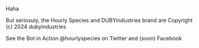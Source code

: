 Haha

But seriosuly, the Hourly Species and DUBYindustries brand are Copyright (c) 2024 dubyindustries

See the Bot in Action @hourlyspecies on Twitter and (soon) Facebook

